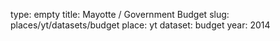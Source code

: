type: empty
title: Mayotte / Government Budget
slug: places/yt/datasets/budget
place: yt
dataset: budget
year: 2014
